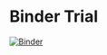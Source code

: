 # Binder Trial

[![Binder](https://mybinder.org/badge_logo.svg)](https://mybinder.org/v2/gh/abhikamath/binder-trial/main)

